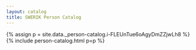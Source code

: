 ```yaml
---
layout: catalog
title: SWERIK Person Catalog
---
```

{% assign p = site.data._person-catalog.i-FLEUnTue6oAgyDmZZjwLh8 %}
{% include person-catalog.html p=p %}

